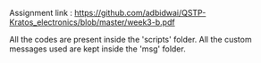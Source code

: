 Assignment link : https://github.com/adbidwai/QSTP-Kratos_electronics/blob/master/week3-b.pdf

All the codes are present inside the 'scripts' folder.
All the custom messages used are kept inside the 'msg' folder.


